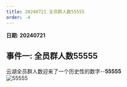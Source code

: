 ```yaml
---
title: 20240721 全员群人数55555
order: -4
---
```


**日期: 20240721**  

## 事件一: 全员群人数55555  

云湖全员群人数迎来了一个历史性的数字--**55555**   
![55555](https://img.yyyyt.top/vuepress/blog/yh/events/20240721/Screenshot_2024-07-21-15-11-07-852_com.yhchat.app.jpg)  